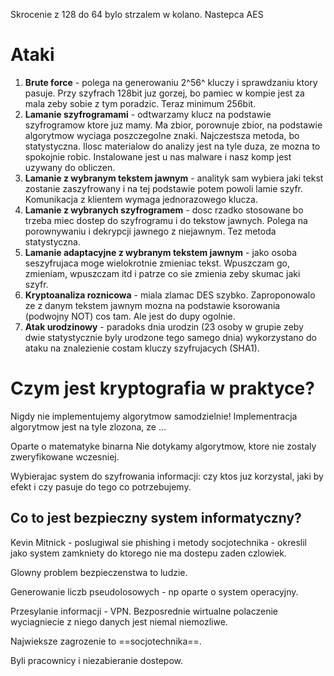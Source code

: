 Skrocenie z 128 do 64 bylo strzalem w kolano.
Nastepca AES

# Ataki

1. **Brute force** - polega na generowaniu 2^56^ kluczy i sprawdzaniu ktory pasuje. Przy szyfrach 128bit juz gorzej, bo pamiec w kompie jest za mala zeby sobie z tym poradzic. Teraz minimum 256bit.
2. **Lamanie szyfrogramami** - odtwarzamy klucz na podstawie szyfrogramow ktore juz mamy. Ma zbior, porownuje zbior, na podstawie algorytmow wyciaga poszczegolne znaki. Najczestsza metoda, bo statystyczna. Ilosc materialow do analizy jest na tyle duza, ze mozna to spokojnie robic. Instalowane jest u nas malware i nasz komp jest uzywany do obliczen.
3. **Lamanie z wybranym tekstem jawnym** - analityk sam wybiera jaki tekst zostanie zaszyfrowany i na tej podstawie potem powoli lamie szyfr. Komunikacja z klientem wymaga jednorazowego klucza.
4. **Lamanie z wybranych szyfrogramem** - dosc rzadko stosowane bo trzeba miec dostep do szyfrogramu i do tekstow jawnych. Polega na porownywaniu i dekrypcji jawnego z niejawnym. Tez metoda statystyczna.
5. **Lamanie adaptacyjne z wybranym tekstem jawnym** - jako osoba seszyfrujaca moge wielokrotnie zmieniac tekst. Wpuszczam go, zmieniam, wpuszczam itd i patrze co sie zmienia zeby skumac jaki szyfr.
6. **Kryptoanaliza roznicowa** - miala zlamac DES szybko. Zaproponowalo ze z danym tekstem jawnym mozna na podstawie ksorowania (podwojny NOT) cos tam. Ale jest do dupy ogolnie.
7. **Atak urodzinowy** - paradoks dnia urodzin (23 osoby w grupie zeby dwie statystycznie byly urodzone tego samego dnia) wykorzystano do ataku na znalezienie costam kluczy szyfrujacych (SHA1).

# Czym jest kryptografia w praktyce?

Nigdy nie implementujemy algorytmow samodzielnie!
Implementracja algorytmow jest na tyle zlozona, ze ...

Oparte o matematyke binarna
Nie dotykamy algorytmow, ktore nie zostaly zweryfikowane wczesniej.

Wybierajac system do szyfrowania informacji: czy ktos juz korzystal, jaki by efekt i czy pasuje do tego co potrzebujemy.

## Co to jest bezpieczny system informatyczny?

Kevin Mitnick - poslugiwal sie phishing i metody socjotechnika - okreslil jako system zamkniety do ktorego nie ma dostepu zaden czlowiek.

Glowny problem bezpieczenstwa to ludzie.

Generowanie liczb pseudolosowych - np oparte o system operacyjny.

Przesylanie informacji - VPN. Bezposrednie wirtualne polaczenie wyciagniecie z niego danych jest niemal niemozliwe.

Najwieksze zagrozenie to ==socjotechnika==.

Byli pracownicy i niezabieranie dostepow.
